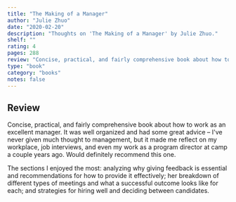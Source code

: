 ```yaml
---
title: "The Making of a Manager"
author: "Julie Zhuo"
date: "2020-02-20"
description: "Thoughts on 'The Making of a Manager' by Julie Zhuo."
shelf: ""
rating: 4
pages: 288
review: "Concise, practical, and fairly comprehensive book about how to work as an excellent manager. It was well organized and had some great advice – I've never given much thought to management, but it made me reflect on my workplace, job interviews, and even my work as a program director at camp a couple years ago. Would definitely recommend this one.<br/><br/>The sections I enjoyed the most: analyzing why giving feedback is essential and recommendations for how to provide it effectively; her breakdown of different types of meetings and what a successful outcome looks like for each; and strategies for hiring well and deciding between candidates."
type: "book"
category: "books"
notes: false
---
```


## Review

Concise, practical, and fairly comprehensive book about how to work as an excellent manager. It was well organized and had some great advice – I've never given much thought to management, but it made me reflect on my workplace, job interviews, and even my work as a program director at camp a couple years ago. Would definitely recommend this one.

The sections I enjoyed the most: analyzing why giving feedback is essential and recommendations for how to provide it effectively; her breakdown of different types of meetings and what a successful outcome looks like for each; and strategies for hiring well and deciding between candidates.
